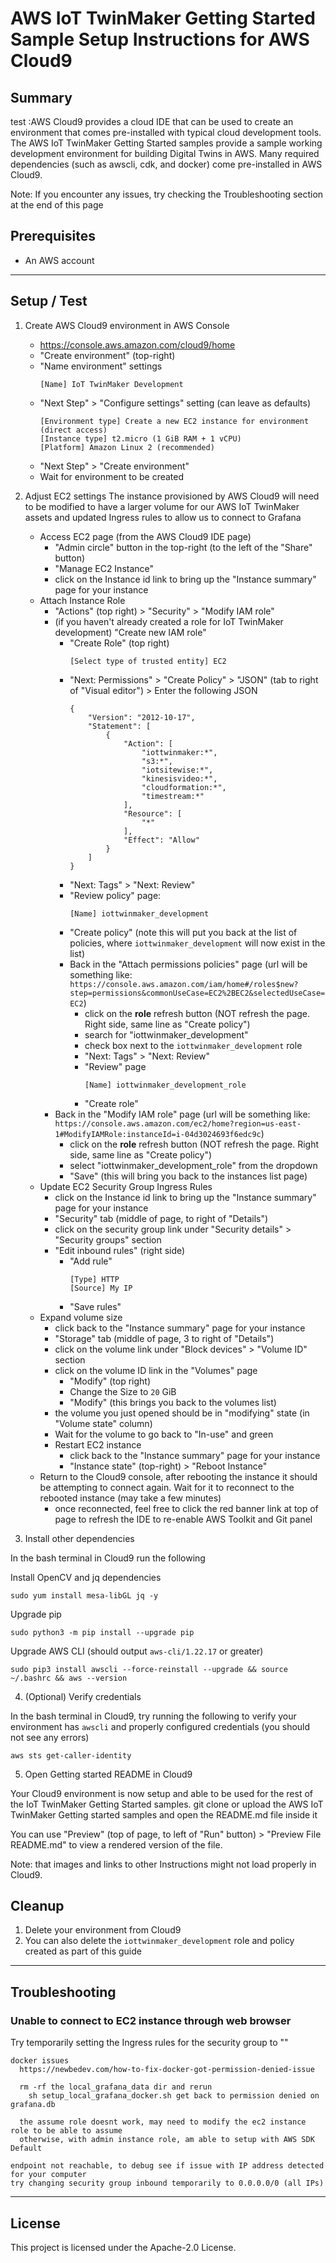 # AWS IoT TwinMaker Getting Started Sample Setup Instructions for AWS Cloud9

## Summary

test :AWS Cloud9 provides a cloud IDE that can be used to create an environment that comes pre-installed with typical cloud development tools. The AWS IoT TwinMaker Getting Started samples provide a sample working development environment for building Digital Twins in AWS. Many required dependencies (such as awscli, cdk, and docker) come pre-installed in AWS Cloud9.

Note: If you encounter any issues, try checking the Troubleshooting section at the end of this page

## Prerequisites

* An AWS account

---

## Setup / Test

1. Create AWS Cloud9 environment in AWS Console
    - https://console.aws.amazon.com/cloud9/home
    - "Create environment" (top-right)
    - "Name environment" settings
        ```
        [Name] IoT TwinMaker Development
        ```
    - "Next Step" > "Configure settings" setting (can leave as defaults)
        ```
        [Environment type] Create a new EC2 instance for environment (direct access)
        [Instance type] t2.micro (1 GiB RAM + 1 vCPU)
        [Platform] Amazon Linux 2 (recommended)
        ```
    - "Next Step" > "Create environment"
    - Wait for environment to be created
2. Adjust EC2 settings
    The instance provisioned by AWS Cloud9 will need to be modified to have a larger volume for our AWS IoT TwinMaker assets and updated Ingress rules to allow us to connect to Grafana

    - Access EC2 page (from the AWS Cloud9 IDE page)
        - "Admin circle" button in the top-right (to the left of the "Share" button)
        - "Manage EC2 Instance"
        - click on the Instance id link to bring up the "Instance summary" page for your instance
    - Attach Instance Role
        - "Actions" (top right) > "Security" > "Modify IAM role"
        - (if you haven't already created a role for IoT TwinMaker development) "Create new IAM role"
            - "Create Role" (top right)
                ```
                [Select type of trusted entity] EC2
                ```
            - "Next: Permissions" > "Create Policy" > "JSON" (tab to right of "Visual editor") > Enter the following JSON
                ```
                {
                    "Version": "2012-10-17",
                    "Statement": [
                        {
                            "Action": [
                                "iottwinmaker:*",
                                "s3:*",
                                "iotsitewise:*",
                                "kinesisvideo:*",
                                "cloudformation:*",
                                "timestream:*"
                            ],
                            "Resource": [
                                "*"
                            ],
                            "Effect": "Allow"
                        }
                    ]
                }
                ```
            - "Next: Tags" > "Next: Review"
            - "Review policy" page:
              ```
              [Name] iottwinmaker_development
              ```
            - "Create policy" (note this will put you back at the list of policies, where `iottwinmaker_development` will now exist in the list)
            - Back in the "Attach permissions policies" page (url will be something like: `https://console.aws.amazon.com/iam/home#/roles$new?step=permissions&commonUseCase=EC2%2BEC2&selectedUseCase=EC2`)
                - click on the **role** refresh button (NOT refresh the page. Right side, same line as "Create policy")
                - search for "iottwinmaker_development"
                - check box next to the `iottwinmaker_development` role
                - "Next: Tags" > "Next: Review"
                - "Review" page
                    ```
                    [Name] iottwinmaker_development_role
                    ```
                - "Create role"
        - Back in the "Modify IAM role" page (url will be something like: `https://console.aws.amazon.com/ec2/home?region=us-east-1#ModifyIAMRole:instanceId=i-04d3024693f6edc9c`)
            - click on the **role** refresh button (NOT refresh the page. Right side, same line as "Create policy")
            - select "iottwinmaker_development_role" from the dropdown
            - "Save" (this will bring you back to the instances list page)
    - Update EC2 Security Group Ingress Rules
        - click on the Instance id link to bring up the "Instance summary" page for your instance
        - "Security" tab (middle of page, to right of "Details")
        - click on the security group link under "Security details" > "Security groups" section
        - "Edit inbound rules" (right side)
            - "Add rule"
                ```
                [Type] HTTP
                [Source] My IP
                ```
            - "Save rules"
    - Expand volume size
        - click back to the "Instance summary" page for your instance
        - "Storage" tab (middle of page, 3 to right of "Details")
        - click on the volume link under "Block devices" > "Volume ID" section
        - click on the volume ID link in the "Volumes" page
            - "Modify" (top right)
            - Change the Size to `20` GiB
            - "Modify" (this brings you back to the volumes list)
        - the volume you just opened should be in "modifying" state (in "Volume state" column)
        - Wait for the volume to go back to "In-use" and green
        - Restart EC2 instance
            - click back to the "Instance summary" page for your instance
            - "Instance state" (top-right) > "Reboot Instance"
    - Return to the Cloud9 console, after rebooting the instance it should be attempting to connect again. Wait for it to reconnect to the rebooted instance (may take a few minutes)
        - once reconnected, feel free to click the red banner link at top of page to refresh the IDE to re-enable AWS Toolkit and Git panel

3. Install other dependencies

  In the bash terminal in Cloud9 run the following

  Install OpenCV and jq dependencies

  ```
  sudo yum install mesa-libGL jq -y
  ```
  
  Upgrade pip
  
  ```
  sudo python3 -m pip install --upgrade pip
  ```

  Upgrade AWS CLI (should output `aws-cli/1.22.17` or greater)

  ```
  sudo pip3 install awscli --force-reinstall --upgrade && source ~/.bashrc && aws --version
  ```

4. (Optional) Verify credentials

  In the bash terminal in Cloud9, try running the following to verify your environment has `awscli` and properly configured credentials (you should not see any errors)

  ```
  aws sts get-caller-identity
  ```

5. Open Getting started README in Cloud9

  Your Cloud9 environment is now setup and able to be used for the rest of the IoT TwinMaker Getting Started samples. git clone or upload the AWS IoT TwinMaker Getting started samples and open the README.md file inside it

  You can use "Preview" (top of page, to left of "Run" button) > "Preview File README.md" to view a rendered version of the file.

  Note: that images and links to other Instructions might not load properly in Cloud9.

## Cleanup

  1. Delete your environment from Cloud9
  2. You can also delete the `iottwinmaker_development` role and policy created as part of this guide

---

## Troubleshooting

### Unable to connect to EC2 instance through web browser

Try temporarily setting the Ingress rules for the security group to ""
```
docker issues
  https://newbedev.com/how-to-fix-docker-got-permission-denied-issue 

  rm -rf the local_grafana_data dir and rerun
    sh setup_local_grafana_docker.sh get back to permission denied on grafana.db

  the assume role doesnt work, may need to modify the ec2 instance role to be able to assume
  otherwise, with admin instance role, am able to setup with AWS SDK Default

endpoint not reachable, to debug see if issue with IP address detected for your computer
try changing security group inbound temporarily to 0.0.0.0/0 (all IPs)
```

---

## License

This project is licensed under the Apache-2.0 License.